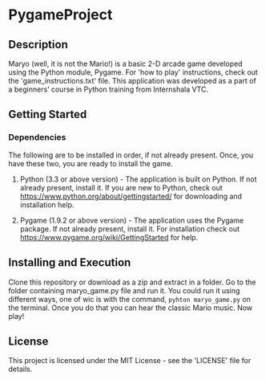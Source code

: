 # PygameProject

## Description

Maryo (well, it is not the Mario!) is a basic 2-D arcade game developed using the Python module, Pygame. For 'how to play' instructions, check out the 'game_instructions.txt' file. This application was developed as a part of a beginners’ course in Python training from Internshala VTC.

## Getting Started

### Dependencies

The following are to be installed in order, if not already present. Once, you have these two, you are ready to install the game.

1. Python (3.3 or above version) - The application is built on Python. If not already present, install it. If you are new to Python, check out https://www.python.org/about/gettingstarted/ for downloading and installation help.

2. Pygame (1.9.2 or above version) - The application uses the Pygame package. If not already present, install it. For installation check out https://www.pygame.org/wiki/GettingStarted for help.

## Installing and Execution

Clone this repository or download as a zip and extract in a folder. Go to the folder containing maryo_game.py file and run it. You could run it using different ways, one of wic is with the command, ```pyhton maryo_game.py``` on the terminal. Once you do that you can hear the classic Mario music. Now play!

## License

This project is licensed under the MIT License - see the 'LICENSE' file for details.
